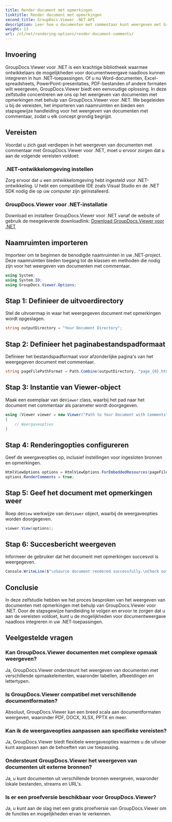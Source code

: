 ```yaml
---
title: Render document met opmerkingen
linktitle: Render document met opmerkingen
second_title: GroupDocs.Viewer .NET-API
description: Leer hoe u documenten met commentaar kunt weergeven met GroupDocs.Viewer voor .NET. Volg onze stapsgewijze handleiding voor een naadloze integratie.
weight: 13
url: /nl/net/rendering-options/render-document-comments/
---
```

## Invoering
GroupDocs.Viewer voor .NET is een krachtige bibliotheek waarmee ontwikkelaars de mogelijkheden voor documentweergave naadloos kunnen integreren in hun .NET-toepassingen. Of u nu Word-documenten, Excel-spreadsheets, PowerPoint-presentaties, PDF-bestanden of andere formaten wilt weergeven, GroupDocs.Viewer biedt een eenvoudige oplossing.
In deze zelfstudie concentreren we ons op het weergeven van documenten met opmerkingen met behulp van GroupDocs.Viewer voor .NET. We begeleiden u bij de vereisten, het importeren van naamruimten en bieden een stapsgewijze handleiding voor het weergeven van documenten met commentaar, zodat u elk concept grondig begrijpt.
## Vereisten
Voordat u zich gaat verdiepen in het weergeven van documenten met commentaar met GroupDocs.Viewer voor .NET, moet u ervoor zorgen dat u aan de volgende vereisten voldoet:
### .NET-ontwikkelomgeving instellen
Zorg ervoor dat u een ontwikkelomgeving hebt ingesteld voor .NET-ontwikkeling. U hebt een compatibele IDE zoals Visual Studio en de .NET SDK nodig die op uw computer zijn geïnstalleerd.
### GroupDocs.Viewer voor .NET-installatie
Download en installeer GroupDocs.Viewer voor .NET vanaf de website of gebruik de meegeleverde downloadlink:
[Download GroupDocs.Viewer voor .NET](https://releases.groupdocs.com/viewer/net/)

## Naamruimten importeren
Importeer om te beginnen de benodigde naamruimten in uw .NET-project. Deze naamruimten bieden toegang tot de klassen en methoden die nodig zijn voor het weergeven van documenten met commentaar.
```csharp
using System;
using System.IO;
using GroupDocs.Viewer.Options;
```

## Stap 1: Definieer de uitvoerdirectory
Stel de uitvoermap in waar het weergegeven document met opmerkingen wordt opgeslagen.
```csharp
string outputDirectory = "Your Document Directory";
```
## Stap 2: Definieer het paginabestandspadformaat
Definieer het bestandspadformaat voor afzonderlijke pagina's van het weergegeven document met commentaar.
```csharp
string pageFilePathFormat = Path.Combine(outputDirectory, "page_{0}.html");
```
## Stap 3: Instantie van Viewer-object
 Maak een exemplaar van de`Viewer` class, waarbij het pad naar het document met commentaar als parameter wordt doorgegeven.
```csharp
using (Viewer viewer = new Viewer("Path to Your Document with Comments"))
{
    // Weergaveopties
}
```
## Stap 4: Renderingopties configureren
Geef de weergaveopties op, inclusief instellingen voor ingesloten bronnen en opmerkingen.
```csharp
HtmlViewOptions options = HtmlViewOptions.ForEmbeddedResources(pageFilePathFormat);
options.RenderComments = true;
```
## Stap 5: Geef het document met opmerkingen weer
 Roep de`View` werkwijze van de`Viewer` object, waarbij de weergaveopties worden doorgegeven.
```csharp
viewer.View(options);
```
## Stap 6: Succesbericht weergeven
Informeer de gebruiker dat het document met opmerkingen succesvol is weergegeven.
```csharp
Console.WriteLine($"\nSource document rendered successfully.\nCheck output in {outputDirectory}.");
```

## Conclusie
In deze zelfstudie hebben we het proces besproken van het weergeven van documenten met opmerkingen met behulp van GroupDocs.Viewer voor .NET. Door de stapsgewijze handleiding te volgen en ervoor te zorgen dat u aan de vereisten voldoet, kunt u de mogelijkheden voor documentweergave naadloos integreren in uw .NET-toepassingen.
## Veelgestelde vragen
### Kan GroupDocs.Viewer documenten met complexe opmaak weergeven?
Ja, GroupDocs.Viewer ondersteunt het weergeven van documenten met verschillende opmaakelementen, waaronder tabellen, afbeeldingen en lettertypen.
### Is GroupDocs.Viewer compatibel met verschillende documentformaten?
Absoluut, GroupDocs.Viewer kan een breed scala aan documentformaten weergeven, waaronder PDF, DOCX, XLSX, PPTX en meer.
### Kan ik de weergaveopties aanpassen aan specifieke vereisten?
Ja, GroupDocs.Viewer biedt flexibele weergaveopties waarmee u de uitvoer kunt aanpassen aan de behoeften van uw toepassing.
### Ondersteunt GroupDocs.Viewer het weergeven van documenten uit externe bronnen?
Ja, u kunt documenten uit verschillende bronnen weergeven, waaronder lokale bestanden, streams en URL's.
### Is er een proefversie beschikbaar voor GroupDocs.Viewer?
Ja, u kunt aan de slag met een gratis proefversie van GroupDocs.Viewer om de functies en mogelijkheden ervan te verkennen.